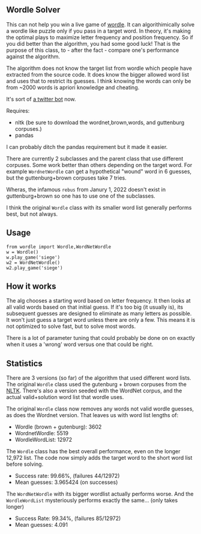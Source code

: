 
## Wordle Solver

This can not help you win a live game of [wordle](https://www.powerlanguage.co.uk/wordle/). It can algorithimically solve a wordle like puzzle only if you pass in a target word. In theory, it's making the optimal plays to maximize letter frequency and position frequency. So if you did better than the algorithm, you had some good luck! That is the purpose of this class, to - after the fact - compare one's performance against the algorithm.

The algorithm does not know the target list from wordle which people have extracted from the source code. It does know the bigger allowed word list and uses that to restrict its guesses. I think knowing the words can only be from ~2000 words is apriori knowledge and cheating.

It's sort of [a twitter bot](https://twitter.com/thewordlebot) now.

Requires:

* nltk (be sure to download the wordnet,brown,words, and guttenburg corpuses.)
* pandas
  
I can probably ditch the pandas requirement but it made it easier.

There are currently 2 subclasses and the parent class that use different corpuses. Some work better than others depending on the target word. For example `WordnetWordle` can get a hypothetical "wound" word in 6 guesses, but the guttenburg+brown corpuses take 7 tries.

Wheras, the infamous `rebus` from Janury 1, 2022 doesn't exist in guttenburg+brown so one has to use one of the subclasses.

I think the original `Wordle` class with its smaller word list generally performs best, but not always.

## Usage

```
from wordle import Wordle,WordNetWordle
w = Wordle()
w.play_game('siege')
w2 = WordNetWordle()
w2.play_game('siege')
```

## How it works

The alg chooses a starting word based on letter frequency. It then looks at all valid words based on that initial guess. If it's too big (it usually is), its subsequent guesses are designed to eliminate as many letters as possible. It won't just guess a target word unless there are only a few. This means it is not optimized to solve fast, but to solve most words.

There is a lot of parameter tuning that could probably be done on on exactly when it uses a 'wrong' word versus one that could be right.

## Statistics

There are 3 versions (so far) of the algorithm that used different word lists. The original `Wordle` class used the gutenburg + brown corpuses from the [NLTK](https://www.nltk.org). There's also a version seeded with the WordNet corpus, and the actual valid+solution word list that wordle uses.

The original `Wordle` class now removes any words not valid wordle guesses, as does the Wordnet version. That leaves us with word list lengths of:

* Wordle (brown + gutenburg): 3602
* WordnetWordle: 5519
* WordleWordList: 12972

The `Wordle` class has the best overall performance, even on the longer 12,972 list. The code now simply adds the target word to the short word list before solving.

* Success rate: 99.66%, (failures 44/12972)
* Mean guesses: 3.965424 (on successes)

The `WordNetWordle` with its bigger wordlist actually performs worse. And the `WordleWordList` mysteriously performs exactly the same... (only takes longer)

* Success Rate: 99.34%, (failures 85/12972)
* Mean guesses: 4.091 

